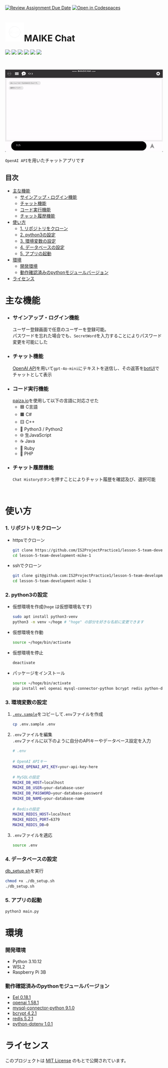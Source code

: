 [![Review Assignment Due Date](https://classroom.github.com/assets/deadline-readme-button-22041afd0340ce965d47ae6ef1cefeee28c7c493a6346c4f15d667ab976d596c.svg)](https://classroom.github.com/a/Fw6BNX-f)
[![Open in Codespaces](https://classroom.github.com/assets/launch-codespace-2972f46106e565e64193e422d61a12cf1da4916b45550586e14ef0a7c637dd04.svg)](https://classroom.github.com/open-in-codespaces?assignment_repo_id=17388676)


# <img src="web/image/readme/logo.png" alt="ロゴ" width="60px">MAIKE Chat

<img src="https://img.shields.io/badge/-Html5-black.svg?logo=html5&style=flat-square" height="30px"> <img src="https://img.shields.io/badge/-Css3-black.svg?logo=css3&style=flat-square" height="30px"> <img src="https://img.shields.io/badge/-Javascript-black.svg?logo=javascript&style=flat-square" height="30px"> <img src="https://img.shields.io/badge/-Python-black.svg?logo=python&style=flat-square" height="30px"> <img src="https://img.shields.io/badge/-Mysql-black.svg?logo=mysql&style=flat-square" height="30px"> <img src="https://img.shields.io/badge/-Redis-black.svg?logo=redis&style=flat-square" height="30px">

<br />

![Sample](web/image/readme/Sample.gif)

`OpenAI API`を用いたチャットアプリです

## 目次
- [主な機能](#主な機能)
    - [サインアップ・ログイン機能](#サインアップ・ログイン機能)
    - [チャット機能](#チャット機能)
    - [コード実行機能](#コード実行機能)
    - [チャット履歴機能](#チャット履歴機能)
- [使い方](#使い方)
    - [1. リポジトリをクローン](#1-リポジトリをクローン)
    - [2. python3の設定](#2-python3の設定)
    - [3. 環境変数の設定](#3-環境変数の設定)
    - [4. データベースの設定](#4-データベースの設定)
    - [5. アプリの起動](#5-アプリの起動)
- [環境](#環境)
    - [開発環境](#開発環境)
    - [動作確認済みのpythonモジュールバージョン](#動作確認済みのpythonモジュールバージョン)
- [ライセンス](#ライセンス)

# 主な機能
- ### サインアップ・ログイン機能    
  ユーザー登録画面で任意のユーザーを登録可能。    
  パスワードを忘れた場合でも、`SecretWord`を入力することによりパスワード変更を可能にした
- ### チャット機能    
  [OpenAI API](https://openai.com/index/openai-api/)を用いて`gpt-4o-mini`にテキストを送信し、その返答を[botUI](https://botui.org/)でチャットとして表示
- ### コード実行機能    
  [paiza.io](https://paiza.io/ja)を使用して以下の言語に対応させた    
  - 🟦 C言語  
  - 🟧 C#  
  - 🟨 C++  
  - 🐍 Python3 / Python2  
  - 🌐 生JavaScript  
  - ☕ Java  
  - 💎 Ruby  
  - 🐘 PHP
- ### チャット履歴機能    
    `Chat Historyボタン`を押すことによりチャット履歴を確認及び、選択可能

<br>

# 使い方   
### 1. リポジトリをクローン    
- httpsでクローン    
    ```bash
    git clone https://github.com/IS2ProjectPractice1/lesson-5-team-development-mike-1.git
    cd lesson-5-team-development-mike-1
    ```
- sshでクローン    
    ```bash
    git clone git@github.com:IS2ProjectPractice1/lesson-5-team-development-mike-1.git
    cd lesson-5-team-development-mike-1
    ```
### 2. python3の設定    
- 仮想環境を作成(`hoge` は仮想環境名です)  
    ```bash
    sudo apt install python3-venv
    python3 -m venv ~/hoge # "hoge" の部分を好きな名前に変更できます
    ```
- 仮想環境を作動
    ```bash
    source ~/hoge/bin/activate
    ```
- 仮想環境を停止
    ```bash
    deactivate
    ```
- パッケージをインストール    
    ```bash
    source ~/hoge/bin/activate
    pip install eel openai mysql-connector-python bcrypt redis python-dotenv
    ```
### 3. 環境変数の設定
1. [`.env.sample`](./.env.sample)をコピーして`.env`ファイルを作成
    ```bash
    cp .env.sample .env
    ```
2. `.env`ファイルを編集    
    `.env`ファイルに以下のように自分のAPIキーやデータベース設定を入力
    ```bash
    # .env

    # OpenAI APIキー
    MAIKE_OPENAI_API_KEY=your-api-key-here

    # MySQLの設定
    MAIKE_DB_HOST=localhost
    MAIKE_DB_USER=your-database-user
    MAIKE_DB_PASSWORD=your-database-password
    MAIKE_DB_NAME=your-database-name

    # Redisの設定
    MAIKE_REDIS_HOST=localhost
    MAIKE_REDIS_PORT=6379
    MAIKE_REDIS_DB=0
    ```
3. `.env`ファイルを適応
    ```bash
    source .env
    ```
### 4. データベースの設定
[db_setup.sh](./db_setup.sh)を実行
```bash
chmod +x ./db_setup.sh
./db_setup.sh
```
### 5. アプリの起動
```bash
python3 main.py
```

# 環境
### 開発環境
- Python 3.10.12
- WSL2
- Raspberry Pi 3B
### 動作確認済みのpythonモジュールバージョン
- [Eel 0.18.1](https://github.com/python-eel/Eel)
- [openai 1.58.1](https://platform.openai.com/docs/overview)
- [mysql-connector-python 9.1.0](https://github.com/mysql/mysql-connector-python)
- [bcrypt 4.2.1](https://github.com/pyca/bcrypt)
- [redis 5.2.1](https://github.com/redis/redis)
- [python-dotenv 1.0.1](https://github.com/theskumar/python-dotenv)

# ライセンス
このプロジェクトは [MIT License](LICENSE) のもとで公開されています。
